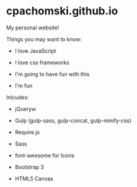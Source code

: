 # cpachomski.github.io

  My personal website!


Things you may want to know:

* I love JavaScript

* I love css frameworks

* I'm going to have fun with this

* I'm fun


Inlcudes:


* jQueryw

* Gulp (gulp-sass, gulp-concat, gulp-minify-css)

* Require.js

* Sass

* font-awesome for Icons

* Bootstrap 3

* HTML5 Canvas



